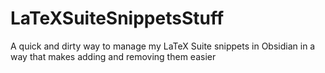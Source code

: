 # LaTeXSuiteSnippetsStuff
A quick and dirty way to manage my LaTeX Suite snippets in Obsidian in a way that makes adding and removing them easier
